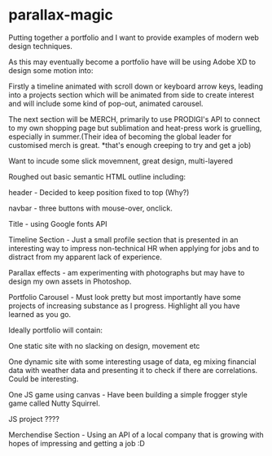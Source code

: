 # parallax-magic
Putting together a portfolio and I want to provide examples of modern web design techniques. 

As this may eventually become a portfolio have will be using Adobe XD to design some motion into:

Firstly a timeline animated with scroll down or keyboard arrow keys, leading into a projects section which will be animated from side to create interest and will include some kind of pop-out, animated carousel. 

The next section will be MERCH, primarily to use PRODIGI's API to connect to my own shopping page but sublimation and heat-press work is gruelling, especially in summer.(Their idea of becoming the global leader for customised merch is great. *that's enough creeping to try and get a job)

Want to incude some slick movemnent, great design, multi-layered

Roughed out basic semantic HTML outline including: 

header - Decided to keep position fixed to top (Why?)

navbar - three buttons with mouse-over, onclick. 

Title - using Google fonts API

Timeline Section - Just a small profile section that is presented in an interesting way to impress non-technical HR when applying for jobs and to distract from my apparent lack of experience. 

Parallax effects - am experimenting with photographs but may have to design my own assets in Photoshop. 

Portfolio Carousel - Must look pretty but most importantly have some projects of increasing substance as I progress. Highlight all you have learned as you go. 

Ideally portfolio will contain:

One static site with no slacking on design, movement etc

One dynamic site with some interesting usage of data, eg mixing financial data with weather data and presenting it to check if there are correlations. Could be interesting. 

One JS game using canvas - Have been building a simple frogger style game called Nutty Squirrel. 

JS project ????

Merchendise Section - Using an API of a local company that is growing with hopes of impressing and getting a job :D
